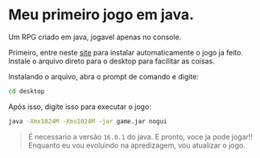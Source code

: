 # Meu primeiro jogo em java.
Um RPG criado em java, jogavel apenas no console.

Primeiro, entre neste [site](https://github.com/matheustorsani/RPG/releases/download/game/game.jar) para instalar automaticamente o jogo ja feito.
Instale o arquivo direto para o desktop para facilitar as coisas.

Instalando o arquivo, abra o prompt de comando e digite:

```sh
cd desktop
```

Após isso, digite isso para executar o jogo:
```sh
java -Xmx1024M -Xms1024M -jar game.jar nogui
```
> É necessario a versão `16.0.1` do java.
E pronto, voce ja pode jogar!!
Enquanto eu vou evoluindo na apredizagem, vou atualizar o jogo.
